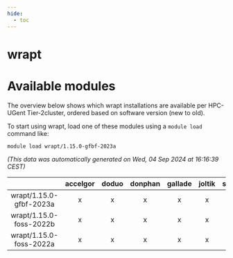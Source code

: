 ```yaml
---
hide:
  - toc
---
```


wrapt
=====

# Available modules


The overview below shows which wrapt installations are available per HPC-UGent Tier-2cluster, ordered based on software version (new to old).

To start using wrapt, load one of these modules using a `module load` command like:

```shell
module load wrapt/1.15.0-gfbf-2023a
```

*(This data was automatically generated on Wed, 04 Sep 2024 at 16:16:39 CEST)*  

| |accelgor|doduo|donphan|gallade|joltik|shinx|skitty|
| :---: | :---: | :---: | :---: | :---: | :---: | :---: | :---: |
|wrapt/1.15.0-gfbf-2023a|x|x|x|x|x|x|x|
|wrapt/1.15.0-foss-2022b|x|x|x|x|x|-|x|
|wrapt/1.15.0-foss-2022a|x|x|x|x|x|-|x|
